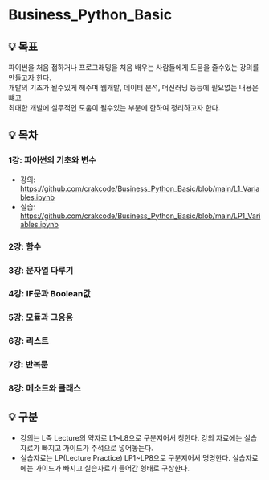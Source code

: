 # Business_Python_Basic
## 💡 목표

파이썬을 처음 접하거나 프로그래밍을 처음 배우는 사람들에게 도움을 줄수있는 강의를 만들고자 한다. </br> 
개발의 기초가 될수있게 해주며 웹개발, 데이터 분석, 머신러닝 등등에 필요없는 내용은 뺴고 </br> 
최대한 개발에 실무적인 도움이 될수있는 부분에 한하여 정리하고자 한다. 

## 💡 목차

### 1강: 파이썬의 기초와 변수
- 강의: https://github.com/crakcode/Business_Python_Basic/blob/main/L1_Variables.ipynb
- 실습: https://github.com/crakcode/Business_Python_Basic/blob/main/LP1_Variables.ipynb

### 2강: 함수

### 3강: 문자열 다루기

### 4강: IF문과 Boolean값

### 5강: 모듈과 그응용

### 6강: 리스트

### 7강: 반복문

### 8강: 메소드와 클래스

## 💡 구분

- 강의는 L즉 Lecture의 약자로 L1~L8으로 구분지어서 칭한다.
  강의 자료에는 실습자료가 빠지고 가이드가 주석으로 넣어놓는다.
- 실습자료는 LP(Lecture Practice) LP1~LP8으로 구분지어서 명명한다.
  실습자료에는 가이드가 빠지고 실습자료가 들어간 형태로 구상한다. 
